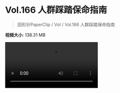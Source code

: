 # Vol.166 人群踩踏保命指南

> 回形针PaperClip / Vol / Vol.166 人群踩踏保命指南

**视频大小**: 138.31 MB

<div class="video"><video src="https://file.hsyhx.top/archive/PaperClip/Vol/166.mp4" controls preload>🤔 您的浏览器不支持 video 标签</video></div>
